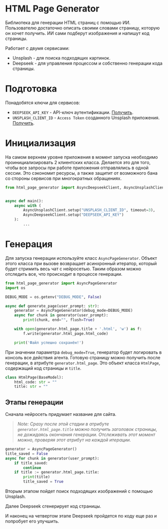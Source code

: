# HTML Page Generator

Библиотека для генерации HTML страниц с помощью ИИ. Пользователю достаточно описать своими словами страницу,
которую он хочет получить. ИИ сами подберут изображения и напишут код страницы.

Работает с двумя сервисами:
- Unsplash - для поиска подходящих картинок.
- Deepseek - для управления процессом и собственно генерации кода страницы.

# Подготовка

Понадобятся ключи для сервисов:

- `DEEPSEEK_API_KEY` - API-ключ аутентификации. [Получить](https://api-docs.deepseek.com/).
- `UNSPLASH_CLIENT_ID` - `Access Token` созданного Unsplash приложения. [Получить](https://unsplash.com/documentation#creating-a-developer-account).

# Инициализация

На самом верхнем уровне приложения в момент запуска необходимо проинициализировать 2 клиентских класса.
Делается это для того, чтобы все запросы при работе приложения отправлялись в одной сессии.
Это сэкономит ресурсы, а также защитит от возможного бана со стороны сервисов при многократных обращениях.

```python
from html_page_generator import AsyncDeepseekClient, AsyncUnsplashClient


async def main():
    async with (
        AsyncUnsplashClient.setup("UNSPLASH_CLIENT_ID", timeout=3),
        AsyncDeepseekClient.setup("DEEPSEEK_API_KEY")
    ):
        ...
```

# Генерация

Для запуска генерации используйте класс `AsyncPageGenerator`.
Объект этого класса при вызове возвращает асинхронный итератор, который будет стримить весь чат с нейросетью.
Таким образом можно отследить все, что происходит в процессе генерации.

```python
from html_page_generator import AsyncPageGenerator
import os

DEBUG_MODE = os.getenv("DEBUG_MODE", False)

async def generate_page(user_prompt: str):
    generator = AsyncPageGenerator(debug_mode=DEBUG_MODE)
    async for chunk in generator(user_prompt):
        print(chunk, end="", flush=True)

    with open(generator.html_page.title + '.html', 'w') as f:
        f.write(generator.html_page.html_code)

    print('Файл успешно сохранён!')
```

При значении параметра `debug_mode=True`, генератор будет логировать в консоль все действия агента.
Готовую страницу можно получить после генерации, в атрибуте `generator.html_page`.
Это объект класса `HtmlPage`, содержащий код страницы и `title`.

```python
class HtmlPage(BaseModel):
    html_code: str = ""
    title: str = ""
```

## Этапы генерации

Сначала нейросеть придумает название для сайта.

> *Note: Сразу после этой стадии в атрибуте `generator.html_page.title` можно получить заголовок страницы,
> не дожидаясь окончания генерации. Отслеживать этот момент можно, проверяя этот атрибут на каждой итерации.*

```python
generator = AsyncPageGenerator()
title_saved = False
async for chunk in generator(user_prompt):
    if title_saved:
        continue
    if title := generator.html_page.title:
        print(title)
        title_saved = True
```

Вторым этапом пойдет поиск подходящих изображений с помощью Unsplash.

Далее Deepseek сгенерирует код страницы.

И наконец на четвертом этапе Deepseek пройдется по коду еще раз и попробует его улучшить.
